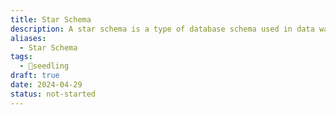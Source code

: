 ```yaml
---
title: Star Schema
description: A star schema is a type of database schema used in data warehousing where a centralized fact table is connected to multiple dimension tables in a denormalized manner.
aliases:
  - Star Schema
tags:
  - 🌱seedling
draft: true
date: 2024-04-29
status: not-started
---
```

